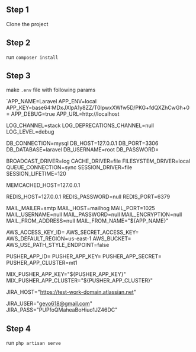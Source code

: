 ## Step 1 
 
 Clone the project 

## Step 2 
  
 run `composer install`

## Step 3
 
 make `.env` file with following params 

  
 `APP_NAME=Laravel
APP_ENV=local
APP_KEY=base64:MDxJXlpA1y8ZZ/T0IpwxXWfw5D/PKG+fdQXZhCwGh+0=
APP_DEBUG=true
APP_URL=http://localhost

LOG_CHANNEL=stack
LOG_DEPRECATIONS_CHANNEL=null
LOG_LEVEL=debug

DB_CONNECTION=mysql
DB_HOST=127.0.0.1
DB_PORT=3306
DB_DATABASE=laravel
DB_USERNAME=root
DB_PASSWORD=

BROADCAST_DRIVER=log
CACHE_DRIVER=file
FILESYSTEM_DRIVER=local
QUEUE_CONNECTION=sync
SESSION_DRIVER=file
SESSION_LIFETIME=120

MEMCACHED_HOST=127.0.0.1

REDIS_HOST=127.0.0.1
REDIS_PASSWORD=null
REDIS_PORT=6379

MAIL_MAILER=smtp
MAIL_HOST=mailhog
MAIL_PORT=1025
MAIL_USERNAME=null
MAIL_PASSWORD=null
MAIL_ENCRYPTION=null
MAIL_FROM_ADDRESS=null
MAIL_FROM_NAME="${APP_NAME}"

AWS_ACCESS_KEY_ID=
AWS_SECRET_ACCESS_KEY=
AWS_DEFAULT_REGION=us-east-1
AWS_BUCKET=
AWS_USE_PATH_STYLE_ENDPOINT=false

PUSHER_APP_ID=
PUSHER_APP_KEY=
PUSHER_APP_SECRET=
PUSHER_APP_CLUSTER=mt1

MIX_PUSHER_APP_KEY="${PUSHER_APP_KEY}"
MIX_PUSHER_APP_CLUSTER="${PUSHER_APP_CLUSTER}"


JIRA_HOST="https://test-work-domain.atlassian.net"

JIRA_USER="gevo618@gmail.com"
JIRA_PASS="PUPfoQMaheaBoHiuo1JZ46DC"


## Step 4 

 run `php artisan serve`
